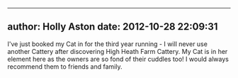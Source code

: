 
---
author: Holly Aston
date: 2012-10-28 22:09:31
---
I've just booked my Cat in for the third year running - I will never use another Cattery after discovering High Heath Farm Cattery. My Cat is in her element here as the owners are so fond of their cuddles too! I would always recommend them to friends and family.

